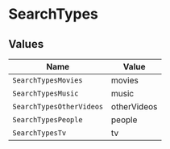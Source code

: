 # SearchTypes


## Values

| Name                     | Value                    |
| ------------------------ | ------------------------ |
| `SearchTypesMovies`      | movies                   |
| `SearchTypesMusic`       | music                    |
| `SearchTypesOtherVideos` | otherVideos              |
| `SearchTypesPeople`      | people                   |
| `SearchTypesTv`          | tv                       |
